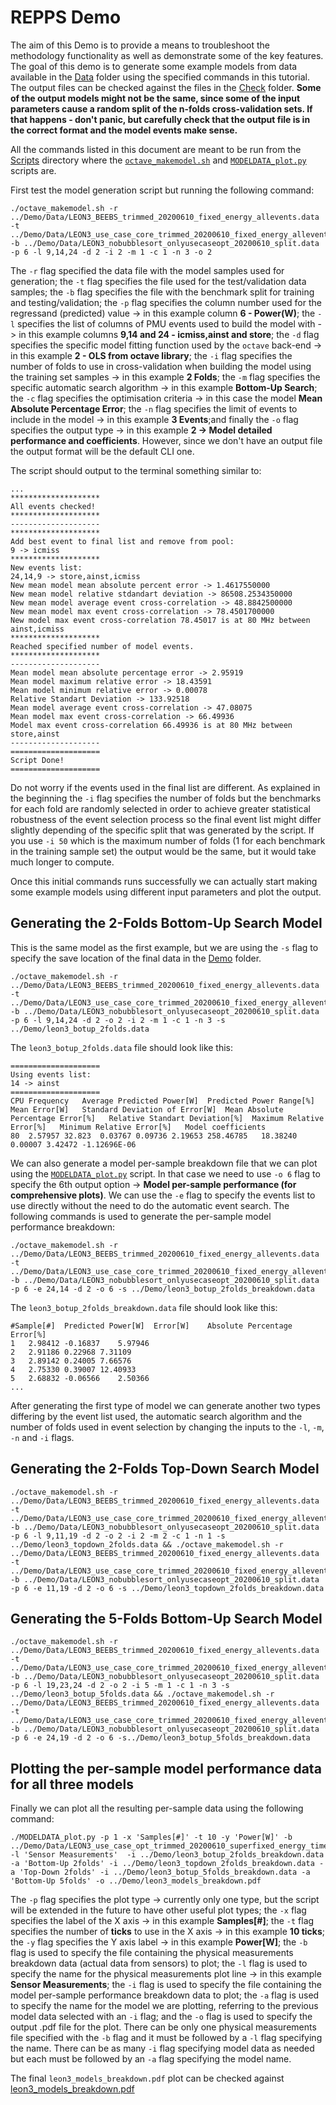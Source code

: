 # REPPS Demo

The aim of this Demo is to provide a means to troubleshoot the methodology functionality as well as demonstrate some of the key features. The goal of this demo is to generate some example models from data available in the [Data](Demo/Data/) folder using the specified commands in this tutorial. The output files can be checked against the files in the [Check](Demo/Check/) folder. **Some of the output models might not be the same, since some of the input parameters cause a random split of the n-folds cross-validation sets. If that happens - don't panic, but carefully check that the output file is in the correct format and the model events make sense.**

All the commands listed in this document are meant to be run from the [Scripts](Scripts/) directory where the [`octave_makemodel.sh`](Scripts/octave_makemodel.sh) and [`MODELDATA_plot.py`](Scripts/MODELDATA_plot.py) scripts are.

First test the model generation script but running the following command:
```
./octave_makemodel.sh -r ../Demo/Data/LEON3_BEEBS_trimmed_20200610_fixed_energy_allevents.data -t ../Demo/Data/LEON3_use_case_core_trimmed_20200610_fixed_energy_allevents.data -b ../Demo/Data/LEON3_nobubblesort_onlyusecaseopt_20200610_split.data -p 6 -l 9,14,24 -d 2 -i 2 -m 1 -c 1 -n 3 -o 2
```

The `-r` flag specified the data file with the model samples used for generation; the `-t` flag specifies the file used for the test/validation data samples; the `-b` flag specifies the file with the benchmark split for training and testing/validation; the `-p` flag specifies the column number used for the regressand (predicted) value -> in this example column __6 - Power(W)__; the `-l` specifies the list of columns of PMU events used to build the model with -> in this example columns __9,14 and 24 - icmiss,ainst and store__; the `-d` flag specifies the specific model fitting function used by the `octave` back-end -> in this example __2 - OLS from octave library__; the `-i` flag specifies the number of folds to use in cross-validation when building the model using the training set samples -> in this example __2 Folds__; the `-m` flag specifies the specific automatic search algorithm -> in this example __Bottom-Up Search__; the `-c` flag specifies the optimisation criteria -> in this case the model __Mean Absolute Percentage Error__; the `-n` flag specifies the limit of events to include in the model -> in this example __3 Events__;and finally the `-o` flag specifies the output type -> in this example __2 -> Model detailed performance and coefficients__. However, since we don't have an output file the output format will be the default CLI one.

The script should output to the terminal something similar to:
```
...
********************
All events checked!
********************
--------------------
********************
Add best event to final list and remove from pool:
9 -> icmiss
********************
New events list:
24,14,9 -> store,ainst,icmiss
New mean model mean absolute percent error -> 1.4617550000
New mean model relative stdandart deviation -> 86508.2534350000
New mean model average event cross-correlation -> 48.8842500000
New mean model max event cross-correlation -> 78.4501700000
New model max event cross-correlation 78.45017 is at 80 MHz between ainst,icmiss
********************
Reached specified number of model events.
********************
--------------------
Mean model mean absolute percentage error -> 2.95919
Mean model maximum relative error -> 18.43591
Mean model minimum relative error -> 0.00078
Relative Standart Deviation -> 133.92518
Mean model average event cross-correlation -> 47.08075
Mean model max event cross-correlation -> 66.49936
Model max event cross-correlation 66.49936 is at 80 MHz between store,ainst
--------------------
====================
Script Done!
====================
```

Do not worry if the events used in the final list are different. As explained in the beginning the `-i` flag specifies the number of folds but the benchmarks for each fold are randomly selected in order to achieve greater statistical robustness of the event selection process so the final event list might differ slightly depending of the specific split that was generated by the script. If you use `-i 50` which is the maximum number of folds (1 for each benchmark in the training sample set) the output would be the same, but it would take much longer to compute.

Once this initial commands runs successfully we can actually start making some example models using different input parameters and plot the output.

## Generating the 2-Folds Bottom-Up Search Model
This is the same model as the first example, but we are using the `-s` flag to specify the save location of the final data in the [Demo](Demo/) folder. 
```
./octave_makemodel.sh -r ../Demo/Data/LEON3_BEEBS_trimmed_20200610_fixed_energy_allevents.data -t ../Demo/Data/LEON3_use_case_core_trimmed_20200610_fixed_energy_allevents.data -b ../Demo/Data/LEON3_nobubblesort_onlyusecaseopt_20200610_split.data -p 6 -l 9,14,24 -d 2 -o 2 -i 2 -m 1 -c 1 -n 3 -s ../Demo/leon3_botup_2folds.data
```

The `leon3_botup_2folds.data` file should look like this:
```
====================
Using events list:
14 -> ainst
====================
CPU Frequency	Average Predicted Power[W]	Predicted Power Range[%]	Mean Error[W]	Standard Deviation of Error[W]	Mean Absolute Percentage Error[%]	Relative Standart Deviation[%]	Maximum Relative Error[%]	Minimum Relative Error[%]	Model coefficients
80	2.57957	32.823	0.03767	0.09736	2.19653	258.46785	18.38240	0.00007	3.42472	-1.12696E-06
```

We can also generate a model per-sample breakdown file that we can plot using the [`MODELDATA_plot.py`](Scripts/MODELDATA_plot.py) script. In that case we need to use `-o 6` flag to specify the 6th output option -> __Model per-sample performance (for comprehensive plots)__. We can use the `-e` flag to specify the events list to use directly without the need to do the automatic event search. The following commands is used to generate the per-sample model performance breakdown:
```
./octave_makemodel.sh -r ../Demo/Data/LEON3_BEEBS_trimmed_20200610_fixed_energy_allevents.data -t ../Demo/Data/LEON3_use_case_core_trimmed_20200610_fixed_energy_allevents_1run.data -b ../Demo/Data/LEON3_nobubblesort_onlyusecaseopt_20200610_split.data -p 6 -e 24,14 -d 2 -o 6 -s ../Demo/leon3_botup_2folds_breakdown.data
```

The `leon3_botup_2folds_breakdown.data` file should look like this:
```
#Sample[#]	Predicted Power[W]	Error[W]	Absolute Percentage Error[%]
1	2.98412	-0.16837	5.97946
2	2.91186	0.22968	7.31109
3	2.89142	0.24005	7.66576
4	2.75330	0.39007	12.40933
5	2.68832	-0.06566	2.50366
...
```

After generating the first type of model we can generate another two types differing by the event list used, the automatic search algorithm and the number of folds used in event selection by changing the inputs to the `-l`, `-m`, `-n` and `-i` flags. 

## Generating the 2-Folds Top-Down Search Model
```
./octave_makemodel.sh -r ../Demo/Data/LEON3_BEEBS_trimmed_20200610_fixed_energy_allevents.data -t ../Demo/Data/LEON3_use_case_core_trimmed_20200610_fixed_energy_allevents.data -b ../Demo/Data/LEON3_nobubblesort_onlyusecaseopt_20200610_split.data -p 6 -l 9,11,19 -d 2 -o 2 -i 2 -m 2 -c 1 -n 1 -s ../Demo/leon3_topdown_2folds.data && ./octave_makemodel.sh -r ../Demo/Data/LEON3_BEEBS_trimmed_20200610_fixed_energy_allevents.data -t ../Demo/Data/LEON3_use_case_core_trimmed_20200610_fixed_energy_allevents_1run.data -b ../Demo/Data/LEON3_nobubblesort_onlyusecaseopt_20200610_split.data -p 6 -e 11,19 -d 2 -o 6 -s ../Demo/leon3_topdown_2folds_breakdown.data
```

## Generating the 5-Folds Bottom-Up Search Model
```
./octave_makemodel.sh -r ../Demo/Data/LEON3_BEEBS_trimmed_20200610_fixed_energy_allevents.data -t ../Demo/Data/LEON3_use_case_core_trimmed_20200610_fixed_energy_allevents.data -b ../Demo/Data/LEON3_nobubblesort_onlyusecaseopt_20200610_split.data -p 6 -l 19,23,24 -d 2 -o 2 -i 5 -m 1 -c 1 -n 3 -s ../Demo/leon3_botup_5folds.data && ./octave_makemodel.sh -r ../Demo/Data/LEON3_BEEBS_trimmed_20200610_fixed_energy_allevents.data -t ../Demo/Data/LEON3_use_case_core_trimmed_20200610_fixed_energy_allevents_1run.data -b ../Demo/Data/LEON3_nobubblesort_onlyusecaseopt_20200610_split.data -p 6 -e 24,19 -d 2 -o 6 -s../Demo/leon3_botup_5folds_breakdown.data
```

## Plotting the per-sample model performance data for all three models
Finally we can plot all the resulting per-sample data using the following command:
```
./MODELDATA_plot.py -p 1 -x 'Samples[#]' -t 10 -y 'Power[W]' -b ../Demo/Data/LEON3_use_case_opt_trimmed_20200610_superfixed_energy_time_1run.data -l 'Sensor Measurements'  -i ../Demo/leon3_botup_2folds_breakdown.data -a 'Bottom-Up 2folds' -i ../Demo/leon3_topdown_2folds_breakdown.data -a 'Top-Down 2folds' -i ../Demo/leon3_botup_5folds_breakdown.data -a 'Bottom-Up 5folds' -o ../Demo/leon3_models_breakdown.pdf
```

The `-p` flag specifies the plot type -> currently only one type, but the script will be extended in the future to have other useful plot types; the `-x` flag specifies the label of the X axis -> in this example __Samples[#]__; the `-t` flag specifies the number of __ticks__ to use in the X axis -> in this example __10 ticks__; the `-y` flag specifies the Y axis label -> in this example __Power[W]__; the `-b` flag is used to specify the file containing the physical measurements breakdown data (actual data from sensors) to plot; the `-l` flag is used to specify the name for the physical measurements plot line -> in this example __Sensor Measurements__; the `-i` flag is used to specify the file containing the model per-sample performance breakdown data to plot; the `-a` flag is used to specify the name for the model we are plotting, referring to the previous model data selected with an `-i` flag; and the `-o` flag is used to specify the output .pdf file for the plot. There can be only one physical measurements file specified with the `-b` flag and it must be followed by a `-l` flag specifying the name. There can be as many `-i` flag specifying model data as needed but each must be followed by an `-a` flag specifying the model name.

The final `leon3_models_breakdown.pdf` plot can be checked against [leon3_models_breakdown.pdf](Demo/Check/leon3_models_breakdown.pdf)

